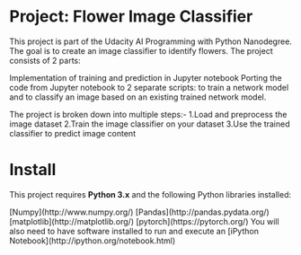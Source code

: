 # Project: Flower Image Classifier
This project is part of the Udacity AI Programming with Python Nanodegree. The goal is to create an image classifier to identify flowers. The project consists of 2 parts:

Implementation of training and prediction in Jupyter notebook
Porting the code from Jupyter notebook to 2 separate scripts: to train a network model and to classify an image based on an existing trained network model.


The project is broken down into multiple steps:-
1.Load and preprocess the image dataset
2.Train the image classifier on your dataset
3.Use the trained classifier to predict image content

# Install
This project requires <b>Python 3.x</b> and the following Python libraries installed:
<p>
[Numpy](http://www.numpy.org/)
[Pandas](http://pandas.pydata.org/)
[matplotlib](http://matplotlib.org/)
[pytorch](https://pytorch.org/)
You will also need to have software installed to run and execute an [iPython Notebook](http://ipython.org/notebook.html)
</p>
